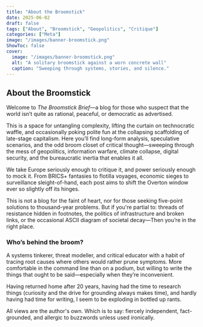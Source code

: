 ```yaml
---
title: "About the Broomstick"
date: 2025-06-02
draft: false
tags: ["About", "Broomstick", "Geopolitics", "Critique"]
categories: ["Meta"]
image: "/images/banner-broomstick.png"
ShowToc: false
cover:
  image: "/images/banner-broomstick.png"
  alt: "A solitary broomstick against a worn concrete wall"
  caption: "Sweeping through systems, stories, and silence."
---
```


## About the Broomstick

Welcome to *The Broomstick Brief*—a blog for those who suspect that the world isn’t quite as rational, peaceful, or 
democratic as advertised.

This is a space for untangling complexity, lifting the curtain on technocratic waffle, and occasionally poking polite 
fun at the collapsing scaffolding of late-stage capitalism. Here you’ll find long-form analysis, speculative scenarios, 
and the odd broom closet of critical thought—sweeping through the mess of geopolitics, information warfare, climate 
collapse, digital security, and the bureaucratic inertia that enables it all.

We take Europe seriously enough to critique it, and power seriously enough to mock it. From BRICS+ fantasies to 
flotilla voyages, economic sieges to surveillance sleight-of-hand, each post aims to shift the Overton window ever 
so slightly off its hinges.

This is not a blog for the faint of heart, nor for those seeking five-point solutions to thousand-year problems. 
But if you're partial to: threads of resistance hidden in footnotes, the politics of infrastructure and broken links, 
or the occasional ASCII diagram of societal decay—Then you’re in the right place.

### Who’s behind the broom?

A systems tinkerer, threat modeller, and critical educator with a habit of tracing root causes where others would 
rather prune symptoms. More comfortable in the command line than on a podium, but willing to write the things that 
ought to be said—especially when they’re inconvenient.

Having returned home after 20 years, having had the time to research things (curiosity and the drive for grounding 
always makes time), and hardly having had time for writing, I seem to be exploding in bottled up rants.

All views are the author's own. Which is to say: fiercely independent, fact-grounded, and allergic to buzzwords 
unless used ironically.
